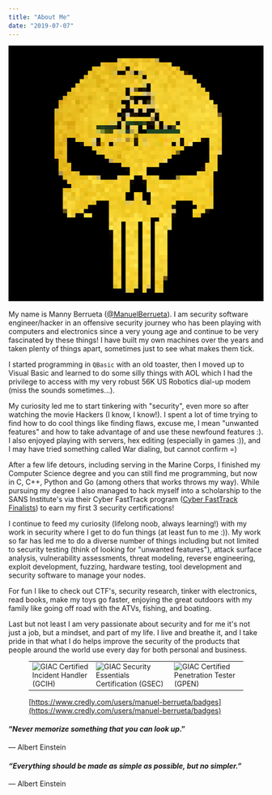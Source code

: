 ```yaml
---
title: "About Me"
date: "2019-07-07"
---
```


![](images/Punisher_Black_Pixel_1000x1000.png)

My name is Manny Berrueta ([@ManuelBerrueta](https://twitter.com/ManuelBerrueta)). I am security software engineer/hacker in an offensive security journey who has been playing with computers and electronics since a very young age and continue to be very fascinated by these things! I have built my own machines over the years and taken plenty of things apart, sometimes just to see what makes them tick.

I started programming in `QBasic` with an old toaster, then I moved up to Visual Basic and learned to do some silly things with AOL which I had the privilege to access with my very robust 56K US Robotics dial-up modem (miss the sounds sometimes...).

My curiosity led me to start tinkering with "security", even more so after watching the movie Hackers (I know, I know!). I spent a lot of time trying to find how to do cool things like finding flaws, excuse me, I mean "unwanted features" and how to take advantage of and use these newfound features :). I also enjoyed playing with servers, hex editing (especially in games :)), and I may have tried something called War dialing, but cannot confirm =)

After a few life detours, including serving in the Marine Corps, I finished my Computer Science degree and you can still find me programming, but now in C, C++, Python and Go (among others that works throws my way). While pursuing my degree I also managed to hack myself into a scholarship to the SANS Institute's via their Cyber FastTrack program ([Cyber FastTrack Finalists](https://medium.com/cyber-fasttrack/scholarships-awarded-to-100-cyber-fasttrack-finalists-287b209630)) to earn my first 3 security certifications!

I continue to feed my curiosity (lifelong noob, always learning!) with my work in security where I get to do fun things (at least fun to me :)). My work so far has led me to do a diverse number of things including but not limited to security testing (think of looking for "unwanted features"), attack surface analysis, vulnerability assessments, threat modeling, reverse engineering, exploit development, fuzzing, hardware testing, tool development and security software to manage your nodes.

For fun I like to check out CTF's, security research, tinker with electronics, read books, make my toys go faster, enjoying the great outdoors with my family like going off road with the ATVs, fishing, and boating.

Last but not least I am very passionate about security and for me it's not just a job, but a mindset, and part of my life. I live and breathe it, and I take pride in that what I do helps improve the security of the products that people around the world use every day for both personal and business.

<script src="https://tryhackme.com/badge/155497"></script>

<figure>

<table><tbody><tr><td><img src="images/Template_GCIH.png" alt="GIAC Certified Incident Handler (GCIH)"></td><td><img src="images/Template_GSEC.png" alt="GIAC Security Essentials Certification (GSEC)"></td><td><img src="images/Template_GPEN.png" alt="GIAC Certified Penetration Tester (GPEN)"></td></tr></tbody></table>

<figcaption>

[https://www.credly.com/users/manuel-berrueta/badges](https://www.credly.com/users/manuel-berrueta/badges)

</figcaption>



</figure>

#### “_Never memorize something that you can look up_.”  
― Albert Einstein

#### _“_Everything should be made as simple as possible, but no simpler_.”_  
― Albert Einstein
